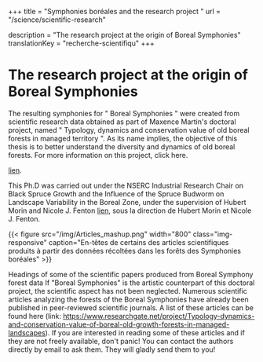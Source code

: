 +++
title = "Symphonies boréales and the research project "
url  = "/science/scientific-research"

description =  "The research project at the origin of Boreal Symphonies"
translationKey = "recherche-scientifiqu"
+++


# The research project at the origin of Boreal Symphonies

The resulting symphonies for " Boreal Symphonies " were created from scientific research data obtained as part of Maxence Martin's doctoral project, named " Typology, dynamics and conservation value of old boreal forests in managed territory ". As its name implies, the objective of this thesis is to better understand the diversity and dynamics of old boreal forests. For more information on this project, click here.

 [lien](https://www.researchgate.net/project/Typology-dynamics-and-conservation-value-of-boreal-old-growth-forests-in-managed-landscapes "Typology, dynamics and conservation value of boreal old-growth forests in managed landscapes").

This Ph.D was carried out under the NSERC Industrial Research Chair on Black Spruce Growth and the Influence of the Spruce Budworm on Landscape Variability in the Boreal Zone, under the supervision of Hubert Morin and Nicole J. Fenton [lien](http://www.uqac.ca/chairtbe/ "Chaire de recherche industrielle CRSNG sur la croissance de l’épinette noire et l’influence de la tordeuse des bourgeons de l’épinette sur la variabilité des paysages en zone boréale"), sous la direction de Hubert Morin et Nicole J. Fenton.

{{< figure src="/img/Articles_mashup.png" width="800" class="img-responsive" caption="En-têtes de certains des articles scientifiques produits à partir des données récoltées dans les forêts des Symphonies boréales" >}}


Headings of some of the scientific papers produced from Boreal Symphony forest data
If "Boreal Symphonies" is the artistic counterpart of this doctoral project, the scientific aspect has not been neglected. Numerous scientific articles analyzing the forests of the Boreal Symphonies have already been published in peer-reviewed scientific journals. A list of these articles can be found here (link: https://www.researchgate.net/project/Typology-dynamics-and-conservation-value-of-boreal-old-growth-forests-in-managed-landscapes).
If you are interested in reading some of these articles and if they are not freely available, don't panic! You can contact the authors directly by email to ask them. They will gladly send them to you!



